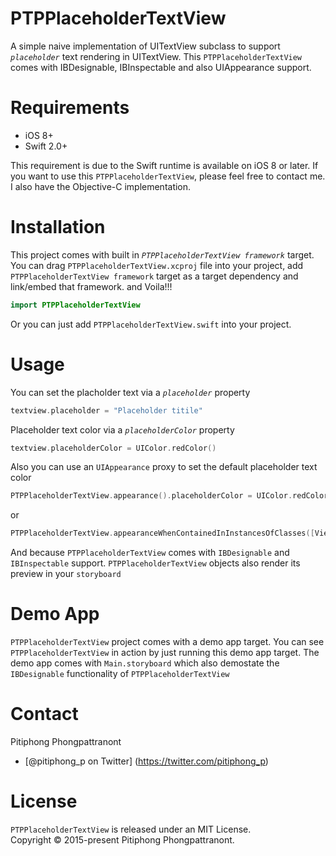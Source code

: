 # PTPPlaceholderTextView
A simple naive implementation of UITextView subclass to support *`placeholder`* text rendering in UITextView. This `PTPPlaceholderTextView` comes with IBDesignable, IBInspectable and also UIAppearance support.

# Requirements
- iOS 8+
- Swift 2.0+

This requirement is due to the Swift runtime is available on iOS 8 or later. If you want to use this `PTPPlaceholderTextView`, please feel free to contact me. I also have the Objective-C implementation.

# Installation
This project comes with built in *`PTPPlaceholderTextView framework`* target. You can drag `PTPPlaceholderTextView.xcproj` file into your project, add `PTPPlaceholderTextView framework` target as a target dependency and link/embed that framework. and Voila!!!
````swift
import PTPPlaceholderTextView
````
Or you can just add `PTPPlaceholderTextView.swift` into your project.

# Usage
You can set the placholder text via a *`placeholder`* property
````swift
textview.placeholder = "Placeholder titile"
````
Placeholder text color via a *`placeholderColor`* property
````swift
textview.placeholderColor = UIColor.redColor()
````
Also you can use an `UIAppearance` proxy to set the default placeholder text color
````swift
PTPPlaceholderTextView.appearance().placeholderColor = UIColor.redColor()
````
or
````swift
PTPPlaceholderTextView.appearanceWhenContainedInInstancesOfClasses([ViewController.self]).placeholderColor = UIColor.redColor()
````
And because `PTPPlaceholderTextView` comes with `IBDesignable` and `IBInspectable` support. `PTPPlaceholderTextView` objects also render its preview in your `storyboard`

# Demo App
`PTPPlaceholderTextView` project comes with a demo app target. You can see `PTPPlaceholderTextView` in action by just running this demo app target. The demo app comes with `Main.storyboard` which also demostate the `IBDesignable` functionality of `PTPPlaceholderTextView`

# Contact
Pitiphong Phongpattranont
- [@pitiphong_p on Twitter] (https://twitter.com/pitiphong_p)

# License
`PTPPlaceholderTextView` is released under an MIT License.  
Copyright © 2015-present Pitiphong Phongpattranont.

